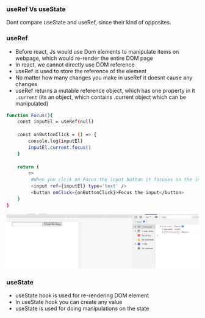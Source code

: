 ### useRef Vs useState
Dont compare useState and useRef, since their kind of opposites. 

### useRef
- Before react, Js would use Dom elements to manipulate items on webpage, which would re-render the entire DOM page 
- In react, we cannot directly use DOM reference 
- useRef is used to store the reference of the element 
- No matter how many changes you make in useRef it doesnt cause any changes 
- useRef returns a mutable reference object, which has one property in it `.current` (its an object, which contains .current object which can be manipulated)
```bash
function Focus(){
    const inputEl = useRef(null)

    const onButtonClick = () => {
        console.log(inputEl)
        inputEl.current.focus()
    }

    return (
        <>
         #When you clcik on Focus the input button it focuses on the input text field 
         <input ref={inputEl} type='text' />
         <button onClick={onButtonClick}>Focus the input</button>
    )
}
```
![](1.PNG)

### useState 
- useState hook is used for re-rendering DOM element
- In useState hook you can create any value 
- useState is used for doing manipulations on the state 

